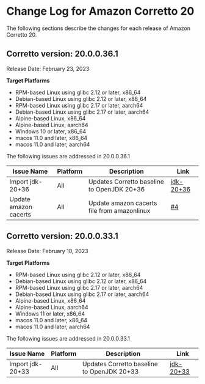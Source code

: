 # Change Log for Amazon Corretto 20

The following sections describe the changes for each release of Amazon Corretto 20.

## Corretto version: 20.0.0.36.1
Release Date: February 23, 2023

**Target Platforms**

+ RPM-based Linux using glibc 2.12 or later, x86_64
+ Debian-based Linux using glibc 2.12 or later, x86_64
+ RPM-based Linux using glibc 2.17 or later, aarch64
+ Debian-based Linux using glibc 2.17 or later, aarch64
+ Alpine-based Linux, x86_64
+ Alpine-based Linux, aarch64
+ Windows 10 or later, x86_64
+ macos 11.0 and later, x86_64
+ macos 11.0 and later, aarch64


The following issues are addressed in 20.0.0.36.1

| Issue Name            | Platform | Description                                 | Link                                                                   |
|-----------------------|----------|---------------------------------------------|------------------------------------------------------------------------|
| Import jdk-20+36      | All      | Updates Corretto baseline to OpenJDK 20+36  | [jdk-20+36](https://github.com/openjdk/jdk20/releases/tag/jdk-20%2B36) |
| Update amazon cacerts | All      | Update amazon cacerts file from amazonlinux | [#4](https://github.com/corretto/corretto-20/pull/4)                   |


## Corretto version: 20.0.0.33.1
Release Date: February 10, 2023

**Target Platforms**

+ RPM-based Linux using glibc 2.12 or later, x86_64
+ Debian-based Linux using glibc 2.12 or later, x86_64
+ RPM-based Linux using glibc 2.17 or later, aarch64
+ Debian-based Linux using glibc 2.17 or later, aarch64
+ Alpine-based Linux, x86_64
+ Alpine-based Linux, aarch64
+ Windows 11 or later, x86_64
+ macos 11.0 and later, x86_64
+ macos 11.0 and later, aarch64


The following issues are addressed in 20.0.0.33.1

| Issue Name       | Platform | Description                                | Link                                                                   |
|------------------|----------|--------------------------------------------|------------------------------------------------------------------------|
| Import jdk-20+33 | All      | Updates Corretto baseline to OpenJDK 20+33 | [jdk-20+33](https://github.com/openjdk/jdk20/releases/tag/jdk-20%2B33) |

